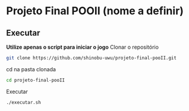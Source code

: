 # Projeto Final POOII (nome a definir)

## Executar
**Utilize apenas o script para iniciar o jogo**
Clonar o repositório

```sh
git clone https://github.com/shinobu-uwu/projeto-final-pooII.git
```
cd na pasta clonada

``` sh
cd projeto-final-pooII
```
Executar

``` sh
./executar.sh
```
